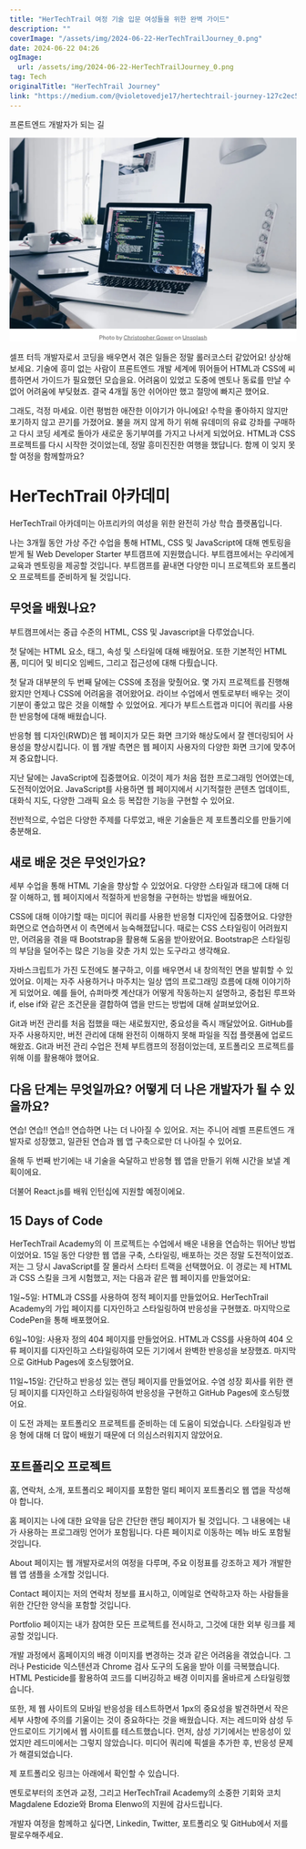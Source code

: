 ```yaml
---
title: "HerTechTrail 여정 기술 입문 여성들을 위한 완벽 가이드"
description: ""
coverImage: "/assets/img/2024-06-22-HerTechTrailJourney_0.png"
date: 2024-06-22 04:26
ogImage: 
  url: /assets/img/2024-06-22-HerTechTrailJourney_0.png
tag: Tech
originalTitle: "HerTechTrail Journey"
link: "https://medium.com/@violetovedje17/hertechtrail-journey-127c2ec5bbef"
---
```



프론트엔드 개발자가 되는 길

![her tech trail journey](/assets/img/2024-06-22-HerTechTrailJourney_0.png)

셀프 터득 개발자로서 코딩을 배우면서 겪은 일들은 정말 롤러코스터 같았어요! 상상해보세요. 기술에 흥미 없는 사람이 프론트엔드 개발 세계에 뛰어들어 HTML과 CSS에 씨름하면서 가이드가 필요했던 모습을요. 어려움이 있었고 도중에 멘토나 동료를 만날 수 없어 어려움에 부딪혔죠. 결국 4개월 동안 쉬어야만 했고 절망에 빠지곤 했어요.

그래도, 걱정 마세요. 이런 평범한 애잔한 이야기가 아니에요! 수학을 좋아하지 않지만 포기하지 않고 끈기를 가졌어요. 불을 꺼지 않게 하기 위해 유데미의 유료 강좌를 구매하고 다시 코딩 세계로 돌아가 새로운 동기부여를 가지고 나서게 되었어요. HTML과 CSS 프로젝트를 다시 시작한 것이었는데, 정말 흥미진진한 여행을 했답니다. 함께 이 잊지 못할 여정을 함께할까요?

<div class="content-ad"></div>

# HerTechTrail 아카데미

HerTechTrail 아카데미는 아프리카의 여성을 위한 완전히 가상 학습 플랫폼입니다.

나는 3개월 동안 가상 주간 수업을 통해 HTML, CSS 및 JavaScript에 대해 멘토링을 받게 될 Web Developer Starter 부트캠프에 지원했습니다. 부트캠프에서는 우리에게 교육과 멘토링을 제공할 것입니다. 부트캠프를 끝내면 다양한 미니 프로젝트와 포트폴리오 프로젝트를 준비하게 될 것입니다.

## 무엇을 배웠나요?

<div class="content-ad"></div>

부트캠프에서는 중급 수준의 HTML, CSS 및 Javascript을 다루었습니다.

첫 달에는 HTML 요소, 태그, 속성 및 스타일에 대해 배웠어요. 또한 기본적인 HTML 폼, 미디어 및 비디오 임베드, 그리고 접근성에 대해 다뤘습니다.

첫 달과 대부분의 두 번째 달에는 CSS에 초점을 맞췄어요. 몇 가지 프로젝트를 진행해왔지만 언제나 CSS에 어려움을 겪어왔어요. 라이브 수업에서 멘토로부터 배우는 것이 기분이 좋았고 많은 것을 이해할 수 있었어요. 게다가 부트스트랩과 미디어 쿼리를 사용한 반응형에 대해 배웠습니다.

반응형 웹 디자인(RWD)은 웹 페이지가 모든 화면 크기와 해상도에서 잘 렌더링되어 사용성을 향상시킵니다. 이 웹 개발 측면은 웹 페이지 사용자의 다양한 화면 크기에 맞추어져 중요합니다.

<div class="content-ad"></div>

지난 달에는 JavaScript에 집중했어요. 이것이 제가 처음 접한 프로그래밍 언어였는데, 도전적이었어요. JavaScript를 사용하면 웹 페이지에서 시기적절한 콘텐츠 업데이트, 대화식 지도, 다양한 그래픽 요소 등 복잡한 기능을 구현할 수 있어요.

전반적으로, 수업은 다양한 주제를 다루었고, 배운 기술들은 제 포트폴리오를 만들기에 충분해요.

## 새로 배운 것은 무엇인가요?

세부 수업을 통해 HTML 기술을 향상할 수 있었어요. 다양한 스타일과 태그에 대해 더 잘 이해하고, 웹 페이지에서 적절하게 반응형을 구현하는 방법을 배웠어요.

<div class="content-ad"></div>

CSS에 대해 이야기할 때는 미디어 쿼리를 사용한 반응형 디자인에 집중했어요. 다양한 화면으로 연습하면서 이 측면에서 능숙해졌답니다. 때로는 CSS 스타일링이 어려웠지만, 어려움을 겪을 때 Bootstrap을 활용해 도움을 받아왔어요. Bootstrap은 스타일링의 부담을 덜어주는 많은 기능을 갖춘 가치 있는 도구라고 생각해요.

자바스크립트가 가진 도전에도 불구하고, 이를 배우면서 내 창의적인 면을 발휘할 수 있었어요. 이제는 자주 사용하거나 마주치는 일상 앱의 프로그래밍 흐름에 대해 이야기하게 되었어요. 예를 들어, 슈퍼마켓 계산대가 어떻게 작동하는지 설명하고, 중첩된 루프와 if, else if와 같은 조건문을 결합하여 앱을 만드는 방법에 대해 살펴보았어요.

Git과 버전 관리를 처음 접했을 때는 새로웠지만, 중요성을 즉시 깨달았어요. GitHub를 자주 사용하지만, 버전 관리에 대해 완전히 이해하지 못해 파일을 직접 플랫폼에 업로드해왔죠. Git과 버전 관리 수업은 전체 부트캠프의 정점이었는데, 포트폴리오 프로젝트를 위해 이를 활용해야 했어요.

## 다음 단계는 무엇일까요? 어떻게 더 나은 개발자가 될 수 있을까요?

<div class="content-ad"></div>

연습! 연습!! 연습!! 연습하면 나는 더 나아질 수 있어요. 저는 주니어 레벨 프론트엔드 개발자로 성장했고, 일관된 연습과 웹 앱 구축으로만 더 나아질 수 있어요.

올해 두 번째 반기에는 내 기술을 숙달하고 반응형 웹 앱을 만들기 위해 시간을 보낼 계획이에요.

더불어 React.js를 배워 인턴십에 지원할 예정이에요.

## 15 Days of Code

<div class="content-ad"></div>

HerTechTrail Academy의 이 프로젝트는 수업에서 배운 내용을 연습하는 뛰어난 방법이었어요. 15일 동안 다양한 웹 앱을 구축, 스타일링, 배포하는 것은 정말 도전적이었죠. 저는 그 당시 JavaScript를 잘 몰라서 스타터 트랙을 선택했어요. 이 경로는 제 HTML과 CSS 스킬을 크게 시험했고, 저는 다음과 같은 웹 페이지를 만들었어요:

1일~5일: HTML과 CSS를 사용하여 정적 페이지를 만들었어요. HerTechTrail Academy의 가입 페이지를 디자인하고 스타일링하여 반응성을 구현했죠. 마지막으로 CodePen을 통해 배포했어요.

6일~10일: 사용자 정의 404 페이지를 만들었어요. HTML과 CSS를 사용하여 404 오류 페이지를 디자인하고 스타일링하여 모든 기기에서 완벽한 반응성을 보장했죠. 마지막으로 GitHub Pages에 호스팅했어요.

11일~15일: 간단하고 반응성 있는 랜딩 페이지를 만들었어요. 수염 성장 회사를 위한 랜딩 페이지를 디자인하고 스타일링하여 반응성을 구현하고 GitHub Pages에 호스팅했어요.

<div class="content-ad"></div>

이 도전 과제는 포트폴리오 프로젝트를 준비하는 데 도움이 되었습니다. 스타일링과 반응 형에 대해 더 많이 배웠기 때문에 더 의심스러워지지 않았어요.

## 포트폴리오 프로젝트

홈, 연락처, 소개, 포트폴리오 페이지를 포함한 멀티 페이지 포트폴리오 웹 앱을 작성해야 합니다.

홈 페이지는 나에 대한 요약을 담은 간단한 랜딩 페이지가 될 것입니다. 그 내용에는 내가 사용하는 프로그래밍 언어가 포함됩니다. 다른 페이지로 이동하는 메뉴 바도 포함될 것입니다.

<div class="content-ad"></div>

About 페이지는 웹 개발자로서의 여정을 다루며, 주요 이정표를 강조하고 제가 개발한 웹 앱 샘플을 소개할 것입니다.

Contact 페이지는 저의 연락처 정보를 표시하고, 이메일로 연락하고자 하는 사람들을 위한 간단한 양식을 포함할 것입니다.

Portfolio 페이지는 내가 참여한 모든 프로젝트를 전시하고, 그것에 대한 외부 링크를 제공할 것입니다.

개발 과정에서 홈페이지의 배경 이미지를 변경하는 것과 같은 어려움을 겪었습니다. 그러나 Pesticide 익스텐션과 Chrome 검사 도구의 도움을 받아 이를 극복했습니다. HTML Pesticide를 활용하여 코드를 디버깅하고 배경 이미지를 올바르게 스타일링했습니다.

<div class="content-ad"></div>

또한, 제 웹 사이트의 모바일 반응성을 테스트하면서 1px의 중요성을 발견하면서 작은 세부 사항에 주의를 기울이는 것이 중요하다는 것을 배웠습니다. 저는 레드미와 삼성 두 안드로이드 기기에서 웹 사이트를 테스트했습니다. 먼저, 삼성 기기에서는 반응성이 있었지만 레드미에서는 그렇지 않았습니다. 미디어 쿼리에 픽셀을 추가한 후, 반응성 문제가 해결되었습니다.

제 포트폴리오 링크는 아래에서 확인할 수 있습니다.

멘토로부터의 조언과 교정, 그리고 HerTechTrail Academy의 소중한 기회와 코치 Magdalene Edozie와 Broma Elenwo의 지원에 감사드립니다.

개발자 여정을 함께하고 싶다면, Linkedin, Twitter, 포트폴리오 및 GitHub에서 저를 팔로우해주세요.